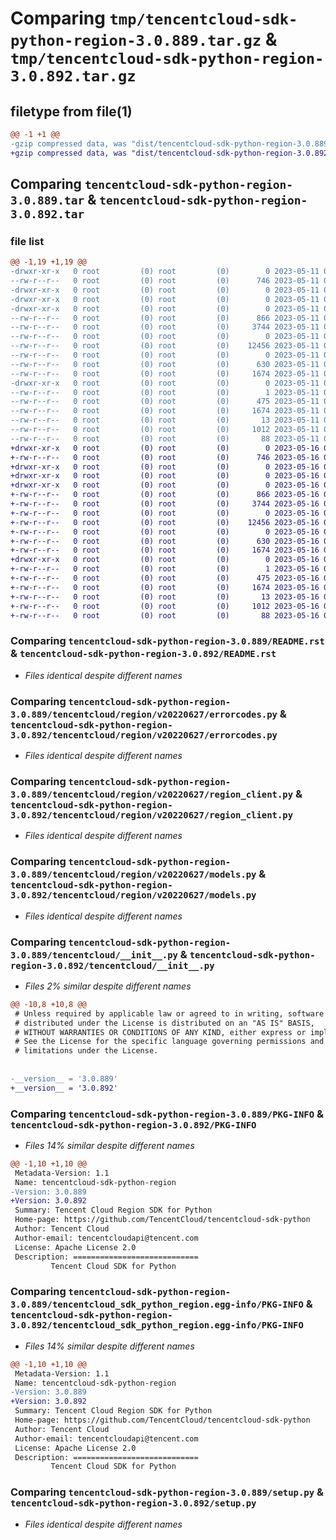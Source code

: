# Comparing `tmp/tencentcloud-sdk-python-region-3.0.889.tar.gz` & `tmp/tencentcloud-sdk-python-region-3.0.892.tar.gz`

## filetype from file(1)

```diff
@@ -1 +1 @@
-gzip compressed data, was "dist/tencentcloud-sdk-python-region-3.0.889.tar", last modified: Thu May 11 03:08:56 2023, max compression
+gzip compressed data, was "dist/tencentcloud-sdk-python-region-3.0.892.tar", last modified: Tue May 16 00:43:19 2023, max compression
```

## Comparing `tencentcloud-sdk-python-region-3.0.889.tar` & `tencentcloud-sdk-python-region-3.0.892.tar`

### file list

```diff
@@ -1,19 +1,19 @@
-drwxr-xr-x   0 root         (0) root         (0)        0 2023-05-11 03:08:56.000000 tencentcloud-sdk-python-region-3.0.889/
--rw-r--r--   0 root         (0) root         (0)      746 2023-05-11 03:08:56.000000 tencentcloud-sdk-python-region-3.0.889/README.rst
-drwxr-xr-x   0 root         (0) root         (0)        0 2023-05-11 03:08:56.000000 tencentcloud-sdk-python-region-3.0.889/tencentcloud/
-drwxr-xr-x   0 root         (0) root         (0)        0 2023-05-11 03:08:56.000000 tencentcloud-sdk-python-region-3.0.889/tencentcloud/region/
-drwxr-xr-x   0 root         (0) root         (0)        0 2023-05-11 03:08:56.000000 tencentcloud-sdk-python-region-3.0.889/tencentcloud/region/v20220627/
--rw-r--r--   0 root         (0) root         (0)      866 2023-05-11 03:08:56.000000 tencentcloud-sdk-python-region-3.0.889/tencentcloud/region/v20220627/errorcodes.py
--rw-r--r--   0 root         (0) root         (0)     3744 2023-05-11 03:08:56.000000 tencentcloud-sdk-python-region-3.0.889/tencentcloud/region/v20220627/region_client.py
--rw-r--r--   0 root         (0) root         (0)        0 2023-05-11 03:08:56.000000 tencentcloud-sdk-python-region-3.0.889/tencentcloud/region/v20220627/__init__.py
--rw-r--r--   0 root         (0) root         (0)    12456 2023-05-11 03:08:56.000000 tencentcloud-sdk-python-region-3.0.889/tencentcloud/region/v20220627/models.py
--rw-r--r--   0 root         (0) root         (0)        0 2023-05-11 03:08:56.000000 tencentcloud-sdk-python-region-3.0.889/tencentcloud/region/__init__.py
--rw-r--r--   0 root         (0) root         (0)      630 2023-05-11 03:08:56.000000 tencentcloud-sdk-python-region-3.0.889/tencentcloud/__init__.py
--rw-r--r--   0 root         (0) root         (0)     1674 2023-05-11 03:08:56.000000 tencentcloud-sdk-python-region-3.0.889/PKG-INFO
-drwxr-xr-x   0 root         (0) root         (0)        0 2023-05-11 03:08:56.000000 tencentcloud-sdk-python-region-3.0.889/tencentcloud_sdk_python_region.egg-info/
--rw-r--r--   0 root         (0) root         (0)        1 2023-05-11 03:08:56.000000 tencentcloud-sdk-python-region-3.0.889/tencentcloud_sdk_python_region.egg-info/dependency_links.txt
--rw-r--r--   0 root         (0) root         (0)      475 2023-05-11 03:08:56.000000 tencentcloud-sdk-python-region-3.0.889/tencentcloud_sdk_python_region.egg-info/SOURCES.txt
--rw-r--r--   0 root         (0) root         (0)     1674 2023-05-11 03:08:56.000000 tencentcloud-sdk-python-region-3.0.889/tencentcloud_sdk_python_region.egg-info/PKG-INFO
--rw-r--r--   0 root         (0) root         (0)       13 2023-05-11 03:08:56.000000 tencentcloud-sdk-python-region-3.0.889/tencentcloud_sdk_python_region.egg-info/top_level.txt
--rw-r--r--   0 root         (0) root         (0)     1012 2023-05-11 03:08:56.000000 tencentcloud-sdk-python-region-3.0.889/setup.py
--rw-r--r--   0 root         (0) root         (0)       88 2023-05-11 03:08:56.000000 tencentcloud-sdk-python-region-3.0.889/setup.cfg
+drwxr-xr-x   0 root         (0) root         (0)        0 2023-05-16 00:43:19.000000 tencentcloud-sdk-python-region-3.0.892/
+-rw-r--r--   0 root         (0) root         (0)      746 2023-05-16 00:43:19.000000 tencentcloud-sdk-python-region-3.0.892/README.rst
+drwxr-xr-x   0 root         (0) root         (0)        0 2023-05-16 00:43:19.000000 tencentcloud-sdk-python-region-3.0.892/tencentcloud/
+drwxr-xr-x   0 root         (0) root         (0)        0 2023-05-16 00:43:19.000000 tencentcloud-sdk-python-region-3.0.892/tencentcloud/region/
+drwxr-xr-x   0 root         (0) root         (0)        0 2023-05-16 00:43:19.000000 tencentcloud-sdk-python-region-3.0.892/tencentcloud/region/v20220627/
+-rw-r--r--   0 root         (0) root         (0)      866 2023-05-16 00:43:19.000000 tencentcloud-sdk-python-region-3.0.892/tencentcloud/region/v20220627/errorcodes.py
+-rw-r--r--   0 root         (0) root         (0)     3744 2023-05-16 00:43:19.000000 tencentcloud-sdk-python-region-3.0.892/tencentcloud/region/v20220627/region_client.py
+-rw-r--r--   0 root         (0) root         (0)        0 2023-05-16 00:43:19.000000 tencentcloud-sdk-python-region-3.0.892/tencentcloud/region/v20220627/__init__.py
+-rw-r--r--   0 root         (0) root         (0)    12456 2023-05-16 00:43:19.000000 tencentcloud-sdk-python-region-3.0.892/tencentcloud/region/v20220627/models.py
+-rw-r--r--   0 root         (0) root         (0)        0 2023-05-16 00:43:19.000000 tencentcloud-sdk-python-region-3.0.892/tencentcloud/region/__init__.py
+-rw-r--r--   0 root         (0) root         (0)      630 2023-05-16 00:43:19.000000 tencentcloud-sdk-python-region-3.0.892/tencentcloud/__init__.py
+-rw-r--r--   0 root         (0) root         (0)     1674 2023-05-16 00:43:19.000000 tencentcloud-sdk-python-region-3.0.892/PKG-INFO
+drwxr-xr-x   0 root         (0) root         (0)        0 2023-05-16 00:43:19.000000 tencentcloud-sdk-python-region-3.0.892/tencentcloud_sdk_python_region.egg-info/
+-rw-r--r--   0 root         (0) root         (0)        1 2023-05-16 00:43:19.000000 tencentcloud-sdk-python-region-3.0.892/tencentcloud_sdk_python_region.egg-info/dependency_links.txt
+-rw-r--r--   0 root         (0) root         (0)      475 2023-05-16 00:43:19.000000 tencentcloud-sdk-python-region-3.0.892/tencentcloud_sdk_python_region.egg-info/SOURCES.txt
+-rw-r--r--   0 root         (0) root         (0)     1674 2023-05-16 00:43:19.000000 tencentcloud-sdk-python-region-3.0.892/tencentcloud_sdk_python_region.egg-info/PKG-INFO
+-rw-r--r--   0 root         (0) root         (0)       13 2023-05-16 00:43:19.000000 tencentcloud-sdk-python-region-3.0.892/tencentcloud_sdk_python_region.egg-info/top_level.txt
+-rw-r--r--   0 root         (0) root         (0)     1012 2023-05-16 00:43:19.000000 tencentcloud-sdk-python-region-3.0.892/setup.py
+-rw-r--r--   0 root         (0) root         (0)       88 2023-05-16 00:43:19.000000 tencentcloud-sdk-python-region-3.0.892/setup.cfg
```

### Comparing `tencentcloud-sdk-python-region-3.0.889/README.rst` & `tencentcloud-sdk-python-region-3.0.892/README.rst`

 * *Files identical despite different names*

### Comparing `tencentcloud-sdk-python-region-3.0.889/tencentcloud/region/v20220627/errorcodes.py` & `tencentcloud-sdk-python-region-3.0.892/tencentcloud/region/v20220627/errorcodes.py`

 * *Files identical despite different names*

### Comparing `tencentcloud-sdk-python-region-3.0.889/tencentcloud/region/v20220627/region_client.py` & `tencentcloud-sdk-python-region-3.0.892/tencentcloud/region/v20220627/region_client.py`

 * *Files identical despite different names*

### Comparing `tencentcloud-sdk-python-region-3.0.889/tencentcloud/region/v20220627/models.py` & `tencentcloud-sdk-python-region-3.0.892/tencentcloud/region/v20220627/models.py`

 * *Files identical despite different names*

### Comparing `tencentcloud-sdk-python-region-3.0.889/tencentcloud/__init__.py` & `tencentcloud-sdk-python-region-3.0.892/tencentcloud/__init__.py`

 * *Files 2% similar despite different names*

```diff
@@ -10,8 +10,8 @@
 # Unless required by applicable law or agreed to in writing, software
 # distributed under the License is distributed on an "AS IS" BASIS,
 # WITHOUT WARRANTIES OR CONDITIONS OF ANY KIND, either express or implied.
 # See the License for the specific language governing permissions and
 # limitations under the License.
 
 
-__version__ = '3.0.889'
+__version__ = '3.0.892'
```

### Comparing `tencentcloud-sdk-python-region-3.0.889/PKG-INFO` & `tencentcloud-sdk-python-region-3.0.892/PKG-INFO`

 * *Files 14% similar despite different names*

```diff
@@ -1,10 +1,10 @@
 Metadata-Version: 1.1
 Name: tencentcloud-sdk-python-region
-Version: 3.0.889
+Version: 3.0.892
 Summary: Tencent Cloud Region SDK for Python
 Home-page: https://github.com/TencentCloud/tencentcloud-sdk-python
 Author: Tencent Cloud
 Author-email: tencentcloudapi@tencent.com
 License: Apache License 2.0
 Description: ============================
         Tencent Cloud SDK for Python
```

### Comparing `tencentcloud-sdk-python-region-3.0.889/tencentcloud_sdk_python_region.egg-info/PKG-INFO` & `tencentcloud-sdk-python-region-3.0.892/tencentcloud_sdk_python_region.egg-info/PKG-INFO`

 * *Files 14% similar despite different names*

```diff
@@ -1,10 +1,10 @@
 Metadata-Version: 1.1
 Name: tencentcloud-sdk-python-region
-Version: 3.0.889
+Version: 3.0.892
 Summary: Tencent Cloud Region SDK for Python
 Home-page: https://github.com/TencentCloud/tencentcloud-sdk-python
 Author: Tencent Cloud
 Author-email: tencentcloudapi@tencent.com
 License: Apache License 2.0
 Description: ============================
         Tencent Cloud SDK for Python
```

### Comparing `tencentcloud-sdk-python-region-3.0.889/setup.py` & `tencentcloud-sdk-python-region-3.0.892/setup.py`

 * *Files identical despite different names*

